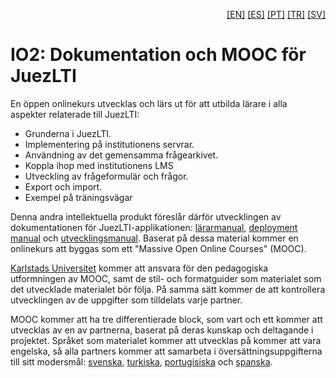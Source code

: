 <p align="right">
  <a href="README.md">[EN]</a>
  <a href="README_es.md">[ES]</a>
  <a href="README_pt.md">[PT]</a>
  <a href="README_tr.md">[TR]</a>
  <a href="README_sv.md">[SV]</a>
</p>

# IO2: Dokumentation och MOOC för JuezLTI
En öppen onlinekurs utvecklas och lärs ut för att utbilda lärare i alla aspekter relaterade till JuezLTI:
- Grunderna i JuezLTI.
- Implementering på institutionens servrar.
- Användning av det gemensamma frågearkivet.
- Koppla ihop med institutionens LMS
- Utveckling av frågeformulär och frågor.
- Export och import.
- Exempel på träningsvägar

Denna andra intellektuella produkt föreslår därför utvecklingen av dokumentationen för JuezLTI-applikationen: [lärarmanual](MOOC1/README_sv.md#larar-manual), [deployment manual](MOOC2/README_sv.md#deployment-manual) och [ utvecklingsmanual](MOOC2/README_sv.md#utvecklingsmanual). Baserat på dessa material kommer en onlinekurs att byggas som ett "Massive Open Online Courses" (MOOC).

[Karlstads Universitet](http://www.kau.se/) kommer att ansvara för den pedagogiska utformningen av MOOC, samt de stil- och formatguider som materialet som det utvecklade materialet bör följa. På samma sätt kommer de att kontrollera utvecklingen av de uppgifter som tilldelats varje partner.

MOOC kommer att ha tre differentierade block, som vart och ett kommer att utvecklas av en av partnerna, baserat på deras kunskap och deltagande i projektet.
Språket som materialet kommer att utvecklas på kommer att vara engelska, så alla partners kommer att samarbeta i översättningsuppgifterna till sitt modersmål: [svenska](README_sv.md), [turkiska](README_tr.md), [portugisiska](README_pt.md) och [spanska](README_es.md).
